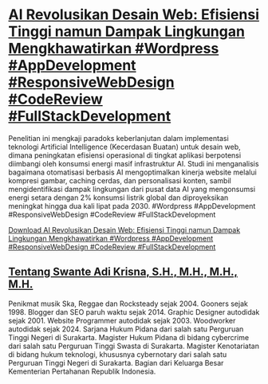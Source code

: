 # [AI Revolusikan Desain Web: Efisiensi Tinggi namun Dampak Lingkungan Mengkhawatirkan #Wordpress #AppDevelopment #ResponsiveWebDesign #CodeReview #FullStackDevelopment](https://swanteadikrisna.com/webdev/website/4/ai-revolusikan-desain-web-efisiensi-tinggi-namun-dampak-lingkungan-mengkhawatirkan/)

Penelitian ini mengkaji paradoks keberlanjutan dalam implementasi teknologi Artificial Intelligence (Kecerdasan Buatan) untuk desain web, dimana peningkatan efisiensi operasional di tingkat aplikasi berpotensi diimbangi oleh konsumsi energi masif infrastruktur AI. Studi ini menganalisis bagaimana otomatisasi berbasis AI mengoptimalkan kinerja website melalui kompresi gambar, caching cerdas, dan personalisasi konten, sambil mengidentifikasi dampak lingkungan dari pusat data AI yang mengonsumsi energi setara dengan 2% konsumsi listrik global dan diproyeksikan meningkat hingga dua kali lipat pada 2030. #Wordpress #AppDevelopment #ResponsiveWebDesign #CodeReview #FullStackDevelopment 

[Download AI Revolusikan Desain Web: Efisiensi Tinggi namun Dampak Lingkungan Mengkhawatirkan #Wordpress #AppDevelopment #ResponsiveWebDesign #CodeReview #FullStackDevelopment](https://swanteadikrisna.com/webdev/website/4/ai-revolusikan-desain-web-efisiensi-tinggi-namun-dampak-lingkungan-mengkhawatirkan/)


## [Tentang Swante Adi Krisna, S.H., M.H., M.H., M.H.](https://swanteadikrisna.com/)

Penikmat musik Ska, Reggae dan Rocksteady sejak 2004. Gooners sejak 1998. Blogger dan SEO paruh waktu sejak 2014. Graphic Designer autodidak sejak 2001. Website Programmer autodidak sejak 2003. Woodworker autodidak sejak 2024. Sarjana Hukum Pidana dari salah satu Perguruan Tinggi Negeri di Surakarta. Magister Hukum Pidana di bidang cybercrime dari salah satu Perguruan Tinggi Swasta di Surakarta. Magister Kenotariatan di bidang hukum teknologi, khususnya cybernotary dari salah satu Perguruan Tinggi Negeri di Surakarta. Bagian dari Keluarga Besar Kementerian Pertahanan Republik Indonesia.